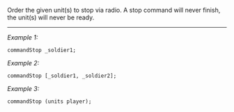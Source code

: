 Order the given unit(s) to stop via radio. A stop command will never finish, the unit(s) will never be ready.


---
*Example 1:*
```sqf
commandStop _soldier1;
```

*Example 2:*
```sqf
commandStop [_soldier1, _soldier2];
```

*Example 3:*
```sqf
commandStop (units player);
```